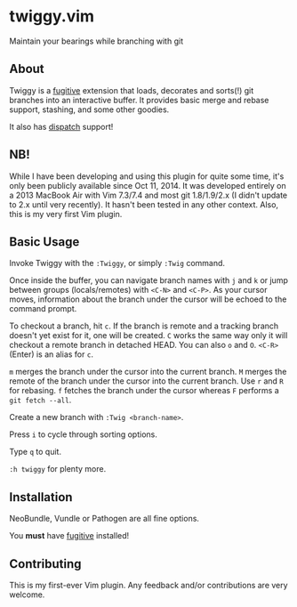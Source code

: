 # twiggy.vim

Maintain your bearings while branching with git

## About

Twiggy is a [fugitive](https://github.com/tpope/vim-fugitive) extension that
loads, decorates and sorts(!) git branches into an interactive buffer.  It
provides basic merge and rebase support, stashing, and some other goodies.

It also has [dispatch](https://github.com/tpope/vim-dispatch) support!

## NB!

While I have been developing and using this plugin for quite some time, it's
only been publicly available since Oct 11, 2014.  It was developed entirely on a
2013 MacBook Air with Vim 7.3/7.4 and most git 1.8/1.9/2.x (I didn't update to
2.x until very recently).  It hasn't been tested in any other context.  Also,
this is my very first Vim plugin.

## Basic Usage

Invoke Twiggy with the `:Twiggy`, or simply `:Twig` command.

Once inside the buffer, you can navigate branch names with `j` and `k`
or jump between groups (locals/remotes) with `<C-N>` and `<C-P>`.  As your
cursor moves, information about the branch under the cursor will be echoed to
the command prompt.

To checkout a branch, hit `c`.  If the branch is remote and a tracking branch
doesn't yet exist for it, one will be created.  `C` works the same way only it
will checkout a remote branch in detached HEAD.  You can also `o` and `O`.
`<C-R>` (Enter) is an alias for `c`.

`m` merges the branch under the cursor into the current branch.  `M` merges the
remote of the branch under the cursor into the current branch.  Use `r` and `R`
for rebasing.  `f` fetches the branch under the cursor whereas `F` performs a
`git fetch --all`.

Create a new branch with `:Twig <branch-name>`.

Press `i` to cycle through sorting options.

Type `q` to quit.

`:h twiggy` for plenty more.

## Installation

NeoBundle, Vundle or Pathogen are all fine options.

You __must__ have [fugitive](https://github.com/tpope/vim-fugitive) installed!

## Contributing
This is my first-ever Vim plugin.  Any feedback and/or contributions are very
welcome.
